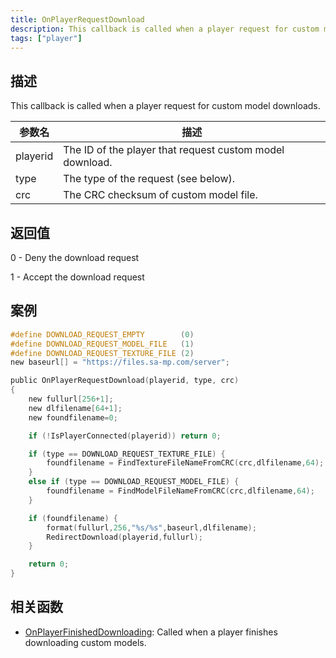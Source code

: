 ```yaml
---
title: OnPlayerRequestDownload
description: This callback is called when a player request for custom model downloads.
tags: ["player"]
---
```


<VersionWarn name='callback' version='SA-MP 0.3.DL R1' />

## 描述

This callback is called when a player request for custom model downloads.

| 参数名   | 描述                                                     |
| -------- | -------------------------------------------------------- |
| playerid | The ID of the player that request custom model download. |
| type     | The type of the request (see below).                     |
| crc      | The CRC checksum of custom model file.                   |

## 返回值

0 - Deny the download request

1 - Accept the download request

## 案例

```c
#define DOWNLOAD_REQUEST_EMPTY        (0)
#define DOWNLOAD_REQUEST_MODEL_FILE   (1)
#define DOWNLOAD_REQUEST_TEXTURE_FILE (2)
new baseurl[] = "https://files.sa-mp.com/server";

public OnPlayerRequestDownload(playerid, type, crc)
{
    new fullurl[256+1];
    new dlfilename[64+1];
    new foundfilename=0;

    if (!IsPlayerConnected(playerid)) return 0;

    if (type == DOWNLOAD_REQUEST_TEXTURE_FILE) {
        foundfilename = FindTextureFileNameFromCRC(crc,dlfilename,64);
    }
    else if (type == DOWNLOAD_REQUEST_MODEL_FILE) {
        foundfilename = FindModelFileNameFromCRC(crc,dlfilename,64);
    }

    if (foundfilename) {
        format(fullurl,256,"%s/%s",baseurl,dlfilename);
        RedirectDownload(playerid,fullurl);
    }

    return 0;
}
```

## 相关函数

- [OnPlayerFinishedDownloading](OnPlayerFinishedDownloading): Called when a player finishes downloading custom models.
